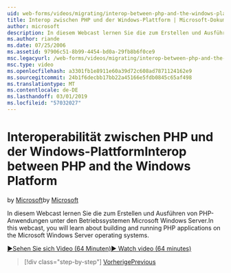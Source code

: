 ```yaml
---
uid: web-forms/videos/migrating/interop-between-php-and-the-windows-platform
title: Interop zwischen PHP und der Windows-Plattform | Microsoft-Dokumentation
author: microsoft
description: In diesem Webcast lernen Sie die zum Erstellen und Ausführen von PHP-Anwendungen unter den Betriebssystemen Microsoft Windows Server.
ms.author: riande
ms.date: 07/25/2006
ms.assetid: 97906c51-8b99-4454-bd0a-29fb8b6f0ce9
msc.legacyurl: /web-forms/videos/migrating/interop-between-php-and-the-windows-platform
msc.type: video
ms.openlocfilehash: a3301fb1e8911e60a39d72c608ad7871124162e9
ms.sourcegitcommit: 24b1f6decbb17bb22a45166e5fdb0845c65af498
ms.translationtype: MT
ms.contentlocale: de-DE
ms.lasthandoff: 03/01/2019
ms.locfileid: "57032027"
---
```

<a name="interop-between-php-and-the-windows-platform"></a><span data-ttu-id="645de-103">Interoperabilität zwischen PHP und der Windows-Plattform</span><span class="sxs-lookup"><span data-stu-id="645de-103">Interop between PHP and the Windows Platform</span></span>
====================
<span data-ttu-id="645de-104">by [Microsoft](https://github.com/microsoft)</span><span class="sxs-lookup"><span data-stu-id="645de-104">by [Microsoft](https://github.com/microsoft)</span></span>

<span data-ttu-id="645de-105">In diesem Webcast lernen Sie die zum Erstellen und Ausführen von PHP-Anwendungen unter den Betriebssystemen Microsoft Windows Server.</span><span class="sxs-lookup"><span data-stu-id="645de-105">In this webcast, you will learn about building and running PHP applications on the Microsoft Windows Server operating systems.</span></span>

[<span data-ttu-id="645de-106">&#9654;Sehen Sie sich Video (64 Minuten)</span><span class="sxs-lookup"><span data-stu-id="645de-106">&#9654; Watch video (64 minutes)</span></span>](https://channel9.msdn.com/Blogs/ASP-NET-Site-Videos/interop-between-php-and-the-windows-platform)

> [!div class="step-by-step"]
> [<span data-ttu-id="645de-107">Vorherige</span><span class="sxs-lookup"><span data-stu-id="645de-107">Previous</span></span>](introduction-to-aspnet-for-coldfusion-developers-building-an-aspnet-application.md)
